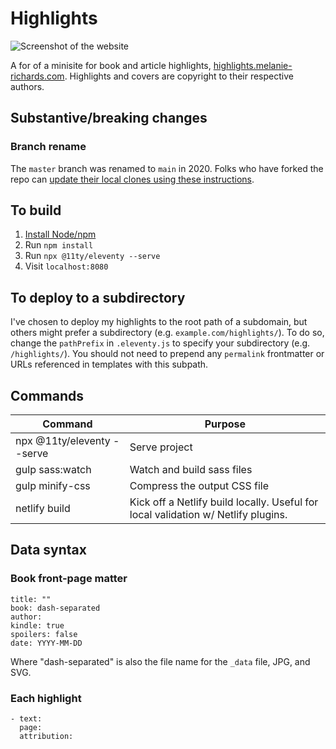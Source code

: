 # Highlights

![Screenshot of the website](assets/images/screenshot.png?raw=true)

A for of a minisite for book and article highlights, [highlights.melanie-richards.com](http://highlights.melanie-richards.com). Highlights and covers are copyright to their respective authors.

## Substantive/breaking changes

### Branch rename

The `master` branch was renamed to `main` in 2020. Folks who have forked the repo can [update their local clones using these instructions](https://www.hanselman.com/blog/EasilyRenameYourGitDefaultBranchFromMasterToMain.aspx).

## To build

1. [Install Node/npm](https://nodejs.org/)
2. Run `npm install`
3. Run `npx @11ty/eleventy --serve`
4. Visit `localhost:8080`

## To deploy to a subdirectory

I've chosen to deploy my highlights to the root path of a subdomain, but others might prefer a subdirectory (e.g. `example.com/highlights/`). To do so, change the `pathPrefix` in `.eleventy.js` to specify your subdirectory (e.g. `/highlights/`). You should not need to prepend any `permalink` frontmatter or URLs referenced in templates with this subpath.

## Commands

| Command                    | Purpose                      |
| -------------------------- | ---------------------------- |
| npx @11ty/eleventy --serve | Serve project                |
| gulp sass:watch            | Watch and build sass files   |
| gulp minify-css            | Compress the output CSS file |
| netlify build              | Kick off a Netlify build locally. Useful for local validation w/ Netlify plugins. |

## Data syntax

### Book front-page matter

```
title: ""
book: dash-separated
author:
kindle: true
spoilers: false
date: YYYY-MM-DD
```

Where "dash-separated" is also the file name for the `_data` file, JPG, and SVG.

### Each highlight

```
- text: 
  page: 
  attribution: 
```
